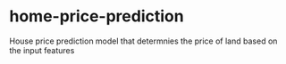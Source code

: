 # home-price-prediction
 House price prediction model that determnies the price of land based on the input features
